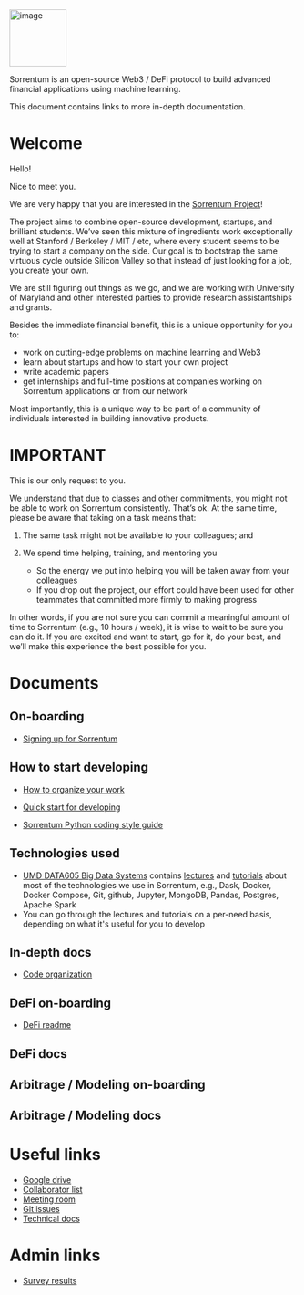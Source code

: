 <img width="100" alt="image" src="https://user-images.githubusercontent.com/33238329/216777823-851b28ed-7d7a-4b52-9d71-ab38d146edc3.png">

Sorrentum is an open-source Web3 / DeFi protocol to build advanced financial
applications using machine learning.

This document contains links to more in-depth documentation.

# Welcome

Hello!

Nice to meet you.

We are very happy that you are interested in the
[Sorrentum Project](https://www.sorrentum.org/)!

The project aims to combine open-source development, startups, and brilliant
students. We’ve seen this mixture of ingredients work exceptionally well at
Stanford / Berkeley / MIT / etc, where every student seems to be trying to start
a company on the side. Our goal is to bootstrap the same virtuous cycle outside
Silicon Valley so that instead of just looking for a job, you create your own.

We are still figuring out things as we go, and we are working with University of
Maryland and other interested parties to provide research assistantships and
grants.

Besides the immediate financial benefit, this is a unique opportunity for you to:

- work on cutting-edge problems on machine learning and Web3
- learn about startups and how to start your own project
- write academic papers
- get internships and full-time positions at companies working on Sorrentum
  applications or from our network

Most importantly, this is a unique way to be part of a community of individuals
interested in building innovative products.

# IMPORTANT

This is our only request to you.

We understand that due to classes and other commitments, you might not be able
to work on Sorrentum consistently. That’s ok. At the same time, please be aware
that taking on a task means that:

1. The same task might not be available to your colleagues; and

2. We spend time helping, training, and mentoring you
   - So the energy we put into helping you will be taken away from your
     colleagues
   - If you drop out the project, our effort could have been used for other
     teammates that committed more firmly to making progress

In other words, if you are not sure you can commit a meaningful amount of time
to Sorrentum (e.g., 10 hours / week), it is wise to wait to be sure you can do
it. If you are excited and want to start, go for it, do your best, and we’ll
make this experience the best possible for you.

# Documents

## On-boarding

- [Signing up for Sorrentum](docs/Signing_up_for_Sorrentum.md)

## How to start developing

- [How to organize your work](docs/How_to_organize_your_work.md)

- [Quick start for developing](docs/Quick_start_for_developing.md)

- [Sorrentum Python coding style guide](https://docs.google.com/document/d/1R6jhFDbZKvyDdbnSQ9DA_N8417YF13hMI_Uw4quO4Xk)

## Technologies used

- [UMD DATA605 Big Data Systems](https://github.com/gpsaggese/umd_data605)
  contains
  [lectures](https://github.com/gpsaggese/umd_data605/tree/main/lectures) and
  [tutorials](https://github.com/gpsaggese/umd_data605/tree/main/tutorials)
  about most of the technologies we use in Sorrentum, e.g., Dask, Docker, Docker
  Compose, Git, github, Jupyter, MongoDB, Pandas, Postgres, Apache Spark
- You can go through the lectures and tutorials on a per-need basis, depending
  on what it's useful for you to develop

## In-depth docs

- [Code organization](docs/code_organization.md)

## DeFi on-boarding

- [DeFi readme](https://github.com/sorrentum/sorrentum/tree/master/defi/README.md)

## DeFi docs

## Arbitrage / Modeling on-boarding

## Arbitrage / Modeling docs

# Useful links

- [Google drive](https://drive.google.com/drive/u/0/folders/1LXwKpmaFWJI-887IoA50sVC8-dw_1L8I)
- [Collaborator list](https://docs.google.com/spreadsheets/d/1eRZJaj5-1g6W7w_Ay4UhJEdtAvrTTM1V94cKj6_Vwoc)
- [Meeting room](https://umd.zoom.us/s/7447082187)
- [Git issues](https://github.com/sorrentum/sorrentum/issues?q=is%3Aissue+is%3Aopen+sort%3Aupdated-desc)
- [Technical docs](https://docs.google.com/document/d/14Ul5uWd7NU1zZ9ZLHp1TerLMN7MOfS5MS5bSX-2rBQ8/edit)

# Admin links

- [Survey results](https://drive.google.com/drive/u/0/folders/1-aaFlPtlbJ-pUL-c5GQbjFgZRp9ZNRUk)
